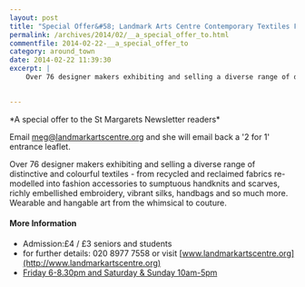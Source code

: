 ```yaml
---
layout: post
title: "Special Offer&#58; Landmark Arts Centre Contemporary Textiles Fair - 2 for 1"
permalink: /archives/2014/02/__a_special_offer_to.html
commentfile: 2014-02-22-__a_special_offer_to
category: around_town
date: 2014-02-22 11:39:30
excerpt: |
    Over 76 designer makers exhibiting and selling a diverse range of distinctive and colourful textiles - from recycled and reclaimed fabrics re-modelled into fashion accessories to sumptuous handknits and scarves, richly embellished embroidery, vibrant silks, handbags and so much more. Wearable and hangable art from the whimsical to couture.
    

---
```


<div markdown="1" class="box">
*A special offer to the St Margarets Newsletter readers*

Email <meg@landmarkartscentre.org> and she will email back a '2 for 1' entrance leaflet.

</div>
Over 76 designer makers exhibiting and selling a diverse range of distinctive and colourful textiles - from recycled and reclaimed fabrics re-modelled into fashion accessories to sumptuous handknits and scarves, richly embellished embroidery, vibrant silks, handbags and so much more. Wearable and hangable art from the whimsical to couture.

#### More Information

-   Admission:£4 / £3 seniors and students
-   for further details: 020 8977 7558 or visit [www.landmarkartscentre.org](http://www.landmarkartscentre.org)
-   [Friday 6-8.30pm and Saturday & Sunday 10am-5pm](/event/fair/200705144359)

